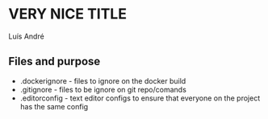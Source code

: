 # VERY NICE TITLE
Luís André

## Files and purpose
- .dockerignore - files to ignore on the docker build
- .gitignore - files to be ignore on git repo/comands
- .editorconfig - text editor configs to ensure that everyone on the project has the same config
